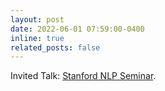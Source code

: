```yaml
---
layout: post
date: 2022-06-01 07:59:00-0400
inline: true
related_posts: false
---
```


Invited Talk: [Stanford NLP Seminar](https://nlp.stanford.edu/seminar/details/nouhadziri.shtml).
